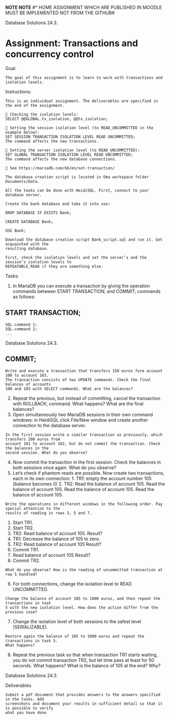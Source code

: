 



**NOTE NOTE** #* HOME ASSIGNMENT WHICH ARE PUBLISHED IN MOODLE MUST BE IMPLEMENTED NOT FROM THE GITHUB#


Database Solutions 24.3.

# Assignment: Transactions and concurrency control

Goal:

```
The goal of this assignment is to learn to work with transactions and isolation levels.
```
Instructions:

```
This is an individual assignment. The deliverables are specified in the end of the assignment.
```
```
 Checking the isolation levels:
SELECT @@GLOBAL.tx_isolation, @@tx_isolation;
```
```
 Setting the session isolation level (to READ_UNCOMMITTED in the example below):
SET SESSION TRANSACTION ISOLATION LEVEL READ UNCOMMITTED;
The command affects the new transactions.
```
```
 Setting the server isolation level (to READ_UNCOMMITTED):
SET GLOBAL TRANSACTION ISOLATION LEVEL READ UNCOMMITTED;
The command affects the new database connections.
```
```
 See https://mariadb.com/kb/en/set-transaction/
```
```
The database creation script is located in Oma workspace folder Documents/Data.
```
```
All the tasks can be done with HeidiSQL. First, connect to your database server.
```
```
Create the bank database and take it into use:
```
```
DROP DATABASE IF EXISTS Bank;
```
```
CREATE DATABASE Bank;
```
```
USE Bank;
```
```
Download the database creation script Bank_script.sql and run it. Get acquainted with the
resulting database.
```
```
First, check the isolation levels and set the server’s and the session’s isolation levels to
REPEATABLE_READ if they are something else.
```
Tasks:

1. In MariaDB you can execute a transaction by giving the operation commands between
    START TRANSACTION; and COMMIT; commands as follows:

## START TRANSACTION;

```
SQL-command 1;
SQL-command 2;
...
```

Database Solutions 24.3.

## COMMIT;

```
Write and execute a transaction that transfers 150 euros form account 100 to account 103.
The transaction consists of two UPDATE commands. Check the final balances of accounts
100 and 103 with SELECT commands. What are the balances?
```
2. Repeat the previous, but instead of committing, cancel the transaction with ROLLBACK;
    command. What happens? What are the final balances?
3. Open simultaneously two MariaDB sessions in their own command windows: in HeidiSQL
    click File/New window and create another connection to the database server.

```
In the first session write a similar transaction as previously, which transfers 200 euros from
account 101 to account 102, but do not commit the transaction. Check the balances in the
second session. What do you observe?
```
4. Now commit the transaction in the first session. Check the balances in both sessions once
    again. What do you observe?
5. Let’s check if phantom reads are possible. Now create two transactions, each in its own
    connection:
       1. TR1: empty the account number 105 (balance becomes 0)
       2. TR2: Read the balance of account 105. Read the balance of account 105. Read
          the balance of account 105. Read the balance of account 105.

```
Write the operations in different windows in the following order. Pay special attention to the
results of reading in rows 3, 5 and 7.
```
1. Start TR1.
2. Start TR2.
3. TR2: Read balance of account 105. Result?
4. TR1: Decrease the balance of 105 to zero.
5. TR2: Read balance of account 105 Result?
6. Commit TR1.
7. Read balance of account 105 Result?
8. Commit TR2.

```
What do you observe? How is the reading of uncommitted transaction at row 5 handled?
```
6. For both connections, change the isolation level to READ UNCOMMITTED.

```
Change the balance of account 105 to 1000 euros, and then repeat the transactions in task
5 with the new isolation level. How does the action differ from the previous case?
```
7. Change the isolation level of both sessions to the safest level (SERIALIZABLE).

```
Restore again the balance of 105 to 1000 euros and repeat the transactions in task 5.
What happens?
```
8. Repeat the previous task so that when transaction TR1 starts waiting, you do not commit
    transaction TR2, but let time pass at least for 50 seconds. What happens? What is the
    balance of 105 at the end? Why?


Database Solutions 24.3.

Deliverables

```
Submit a pdf document that provides answers to the answers specified in the tasks. Add
screenshots and document your results in sufficient detail so that it is possible to verify
what you have done
```

